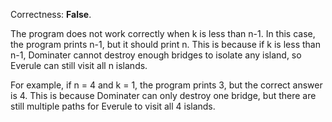 Correctness: **False**.

The program does not work correctly when k is less than n-1. In this case, the program prints n-1, but it should print n. This is because if k is less than n-1, Dominater cannot destroy enough bridges to isolate any island, so Everule can still visit all n islands.

For example, if n = 4 and k = 1, the program prints 3, but the correct answer is 4. This is because Dominater can only destroy one bridge, but there are still multiple paths for Everule to visit all 4 islands.